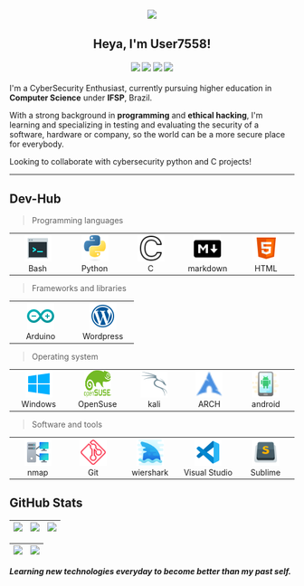 <h4 align="center">
<img src="https://github.com/User7558/User7558/assets/82788197/551ce197-79de-4a8c-8f7b-d803865ebc5e">
</h4>

<h2 align="center">
Heya, I'm User7558!
</h2>

<h4 align="center">
<div> 
  <a href="https://gitlab.com/User7558" target="_blank"><img src="https://img.shields.io/badge/GitLab-330F63?style=for-the-badge&logo=gitlab&logoColor=white" target="_blank"></a> 
  <a href="https://referral.hackthebox.com/mzw0Zez" target="_blank"><img src="https://img.shields.io/badge/HackTheBox-111927?style=for-the-badge&logo=Hack%20The%20Box&logoColor=9FEF00" target="_blank"></a> 
  <a href="https://www.linkedin.com/in/maria-luiza-medina-fonseca-5420a2242/" target="_blank"><img src="https://img.shields.io/badge/-LinkedIn-%230077B5?style=for-the-badge&logo=linkedin&logoColor=white" target="_blank"></a> 
  <a href="https://tryhackme.com/p/User7558" target="_blank"><img src="https://img.shields.io/badge/tryhackme-1C2538?style=for-the-badge&logo=tryhackme&logoColor=white" target="_blank"></a>
 </div>
</h4>

I'm a CyberSecurity Enthusiast, currently pursuing higher education in **Computer Science** under **IFSP**, Brazil. 

With a strong background in **programming** and **ethical hacking**, I'm learning and specializing in testing and evaluating the security of a software, hardware or company, so the world can be a more secure place for everybody.

Looking to collaborate with cybersecurity python and C projects!

---
<h2>Dev-Hub</h2>

>Programming languages
<table>
  <tr>
    <td align="center" width="96">
      <a href="#">
        <img src="./img/bash.png" width="48" height="48" alt="#" />
      </a>
      <br>Bash
    </td>
    <td align="center" width="96">
      <a href="#">
        <img src="./img/python-original.svg" width="48" height="48" alt="Python" />
      </a>
      <br>Python
    </td>
    <td align="center" width="96">
      <a href="#">
        <img src="./img/c.png" width="48" height="48" alt="c" />
      </a>
      <br>C
    </td>
    <td align="center" width="96">
      <a href="#">
        <img src="./img/m.png" width="48" height="48" alt="TypeScript" />
      </a>
      <br>markdown
    </td>
     <td align="center" width="96">
      <a href="#">
        <img src="./img/html.png" width="48" height="48" alt="TypeScript" />
      </a>
      <br>HTML
    </td>
  </tr>
</table>

>Frameworks and libraries
<table>
  <tr>
    <td align="center" width="96">
      <a href="#">
        <img src="./img/ardoino.png" width="48" height="48" alt="C#" />
      </a>
      <br>Arduino
    </td>
     <td align="center" width="96">
      <a href="#">
        <img src="./img/wordpress.png" width="48" height="48" alt="TypeScript" />
      </a>
      <br>Wordpress
    </td>
    </tr>
</table>

>Operating system
<table>
  <tr>
    <td align="center" width="96">
      <a href="#">
        <img src="./img/windo.png" width="48" height="48" alt="C#" />
      </a>
      <br>Windows
    </td>
    <td align="center" width="96">
      <a href="#">
        <img src="img/opensuse.png" width="48" height="48" alt="Python" />
      </a>
      <br>OpenSuse
    </td>
    <td align="center" width="96">
      <a href="#">
        <img src="./img/kali.png" width="48" height="48" alt="TypeScript" />
      </a>
      <br>kali
    </td>
    <td align="center" width="96">
      <a href="#">
        <img src="./img/arch.png" width="48" height="48" alt="TypeScript" />
      </a>
      <br>ARCH
    </td>
    <td align="center" width="96">
      <a href="#">
        <img src="./img/ando.png" width="48" height="48" alt="TypeScript" />
      </a>
      <br>android
    </td>
    </tr>
</table>

>Software and tools
<table>
  <tr>
    <td align="center" width="96">
      <a href="#">
        <img src="./img/nmap.png" width="48" height="48" alt="C#" />
      </a>
      <br>nmap
    </td>
    <td align="center" width="96">
      <a href="#">
        <img src="./img/git.png" width="48" height="48" alt="Git" />
      </a>
      <br>Git
    </td>
    <td align="center" width="96">
      <a href="#">
        <img src="img/shark.png" width="48" height="48" alt="shark" />
      </a>
      <br>wiershark
    </td>
    <td align="center" width="96">
      <a href="#">
        <img src="./img/vs.png" width="48" height="48" alt="TypeScript" />
      </a>
      <br>Visual Studio
    </td>
    <td align="center" width="96">
      <a href="#">
        <img src="./img/sublime.png" width="48" height="48" alt="TypeScript" />
      </a>
      <br>Sublime
    </td>
    </tr>
</table>

<!-- GitHub fun things-->

<h2>GitHub Stats</h2>


| ![](http://github-profile-summary-cards.vercel.app/api/cards/stats?username=User7558&theme=nord_dark) | ![](http://github-profile-summary-cards.vercel.app/api/cards/repos-per-language?username=User7558&hide=Html&theme=nord_dark) | ![](http://github-profile-summary-cards.vercel.app/api/cards/most-commit-language?username=User7558&theme=nord_dark) |
| :-: | :-: | :-: |

| ![](http://github-profile-summary-cards.vercel.app/api/cards/profile-details?username=User7558&theme=nord_dark) | ![](https://github-readme-streak-stats.herokuapp.com/?user=User7558&hide_border=true&date_format=M%20j%5B%2C%20Y%5D&background=2D3742&stroke=2D3742&ring=6bbbca&fire=6bbbca&currStreakNum=fff&sideNums=6bbbca&currStreakLabel=6bbbca&sideLabels=fff&dates=fff) |
| :-: | :-: |

***Learning new technologies everyday to become better than my past self.***
